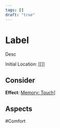 ```yaml
---
tags: []
draft: "true"
---
```

# Label
Desc

Initial Location: [[]]
## Consider

**Effect**: [Memory: Touch](https://uadaf.theevilroot.xyz/rowenarium/element/mem.touch)]
## Aspects
#Comfort
